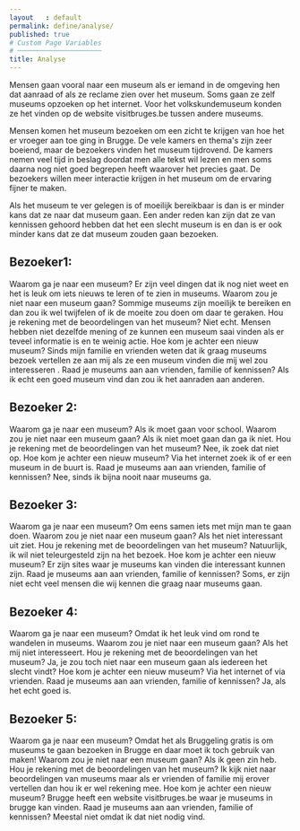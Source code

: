 ```yaml
---
layout   : default
permalink: define/analyse/
published: true
# Custom Page Variables
# ─────────────────────
title: Analyse
---
```


Mensen gaan vooral naar een museum als er iemand in de omgeving hen dat aanraad of als ze reclame zien over het museum. Soms gaan ze zelf museums opzoeken op het internet. Voor het volkskundemuseum konden ze het vinden op de website visitbruges.be tussen andere museums.

Mensen komen het museum bezoeken om een zicht te krijgen van hoe het er vroeger aan toe ging in Brugge. De vele kamers en thema's zijn zeer boeiend, maar de bezoekers vinden het museum tijdrovend. De kamers nemen veel tijd in beslag doordat men alle tekst wil lezen en men soms daarna nog niet goed begrepen heeft waarover het precies gaat. De bezoekers willen meer interactie krijgen in het museum om de ervaring fijner te maken.

Als het museum te ver gelegen is of moeilijk bereikbaar is dan is er minder kans dat ze naar dat museum gaan. Een ander reden kan zijn dat ze van kennissen gehoord hebben dat het een slecht museum is en dan is er ook minder kans dat ze dat museum zouden gaan bezoeken.

Bezoeker1:
----------
Waarom ga je naar een museum?
Er zijn veel dingen dat ik nog niet weet en het is leuk om iets nieuws te leren of te zien in museums.
Waarom zou je niet naar een museum gaan?
Sommige museums zijn moeilijk te bereiken en dan zou ik wel twijfelen of ik de moeite zou doen om daar te geraken.
Hou je rekening met de beoordelingen van het museum?
Niet echt. Mensen hebben niet dezelfde mening of ze kunnen een museum saai vinden als er teveel informatie is en te weinig actie.
Hoe kom je achter een nieuw museum?
Sinds mijn familie en vrienden weten dat ik graag museums bezoek vertellen ze aan mij als ze een museum vinden die mij wel zou interesseren .
Raad je museums aan aan vrienden, familie of kennissen?
Als ik echt een goed museum vind dan zou ik het aanraden aan anderen.

Bezoeker 2:
-----------
Waarom ga je naar een museum?
Als ik moet gaan voor school.
Waarom zou je niet naar een museum gaan?
Als ik niet moet gaan dan ga ik niet.
Hou je rekening met de beoordelingen van het museum?
Nee, ik zoek dat niet op.
Hoe kom je achter een nieuw museum?
Via het internet zoek ik of er een museum in de buurt is.
Raad je museums aan aan vrienden, familie of kennissen?
Nee, sinds ik bijna nooit naar museums ga.

Bezoeker 3:
-----------
Waarom ga je naar een museum?
Om eens samen iets met mijn man te gaan doen.
Waarom zou je niet naar een museum gaan?
Als het niet interessant uit ziet.
Hou je rekening met de beoordelingen van het museum?
Natuurlijk, ik wil niet teleurgesteld zijn na het bezoek.
Hoe kom je achter een nieuw museum?
Er zijn sites waar je museums kan vinden die interessant kunnen zijn.
Raad je museums aan aan vrienden, familie of kennissen?
Soms, er zijn niet echt veel mensen die wij kennen die graag naar museums gaan.

Bezoeker 4:
-----------
Waarom ga je naar een museum?
Omdat ik het leuk vind om rond te wandelen in museums.
Waarom zou je niet naar een museum gaan?
Als het mij niet interesseert. 
Hou je rekening met de beoordelingen van het museum?
Ja, je zou toch niet naar een museum gaan als iedereen het slecht vindt?
Hoe kom je achter een nieuw museum?
Via het internet of via vrienden.
Raad je museums aan aan vrienden, familie of kennissen?
Ja, als het echt goed is.

Bezoeker 5:
-----------
Waarom ga je naar een museum?
Omdat het als Bruggeling gratis is om museums te gaan bezoeken in Brugge en daar moet ik toch gebruik van maken!
Waarom zou je niet naar een museum gaan?
Als ik geen zin heb.
Hou je rekening met de beoordelingen van het museum?
Ik kijk niet naar beoordelingen van museums maar als er vrienden of familie mij erover vertellen dan hou ik er wel rekening mee.
Hoe kom je achter een nieuw museum?
Brugge heeft een website visitbruges.be waar je museums in brugge kan vinden.
Raad je museums aan aan vrienden, familie of kennissen?
Meestal niet omdat ik dat niet nodig vind.
